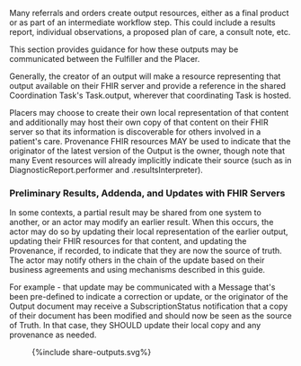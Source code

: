 Many referrals and orders create output resources, either as a final product or as part of an intermediate workflow step. This could include a results report, individual observations, a proposed plan of care, a consult note, etc. 

This section provides guidance for how these outputs may be communicated between the Fulfiller and the Placer. 

Generally, the creator of an output  will make a resource representing that output available on their FHIR server and provide a reference in the shared Coordination Task's Task.output, wherever that coordinating Task is hosted.

Placers may choose to create their own local representation of that content and additionally may host their own copy of that content on their  FHIR server so that its information is discoverable for others involved in a patient's care. Provenance FHIR resources MAY be used to indicate that the originator of the latest version of the Output is the owner, though note that many Event resources will already implicitly indicate their source (such as in DiagnosticReport.performer and .resultsInterpreter).


### Preliminary Results, Addenda, and Updates with FHIR Servers

In some contexts, a partial result may be shared from one system to another, or an actor may modify an earlier result. When this occurs, the actor may do so by updating their local representation of the earlier output, updating their FHIR resources for that content, and updating the Provenance, if recorded, to indicate that they are now the source of truth. The actor may notify others in the chain of the update based on their business agreements and using mechanisms described in this guide. 

For example - that update may be communicated with a Message that's been pre-defined to indicate a correction or update, or the originator of the Output document may receive a SubscriptionStatus notification that a copy of their document has been modified and should now be seen as the source of Truth. In that case, they SHOULD update their local copy and any provenance as
needed. 

<figure>
{%include share-outputs.svg%}
</figure>
<br clear="all"/>


